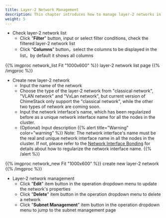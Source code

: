 ```yaml
---
title: Layer-2 Network Management
description: This chapter introduces how to manage layer-2 networks in ChimeStack
weight: 5
---
```


* Check layer-2 network list
  * Click "**Filter**" button, input or select filter conditions, check the filtered layer-2 network list
  * Click "**Columns**" button，select the columns to be displayed in the list，by default it shows all columns

{{% imgproc network_list Fit "1000x600" %}}
layer-2 network list page
{{% /imgproc %}}

* Create new layer-2 network
  * Input the name of the network
  * Choose the type of the layer-2 network from "classical network", "VLAN network" and "VxLan network", but current version of ChimeStack only support the "classical network", while the other two types of network are coming soon.
  * Input the network interface's name, which has been regularized before as a unique network interface name for all the nodes in the cluster.
  * (Optional) Input description
{{% alert title="Warning" color="warning" %}}
Note: The network interface's name must be the real and unique network interface name in all the nodes in the cluster. If not, please refer to the [Network Interface Bonding](/en/docs/reference/other/bond) for details about how to regularize the network interface name.
{{% /alert %}}

{{% imgproc network_new Fit "1000x600" %}}
create new layer-2 network
{{% /imgproc %}}

* Layer-2 network management
  * Click "**Edit**" item button in the operation dropdown menu to update the network's properties
  * Click "**Delete**" item button in the operation dropdown menu to delete a network
  * Click "**Subnet Management**" item button in the operation dropdown menu to jump to the subnet management page
